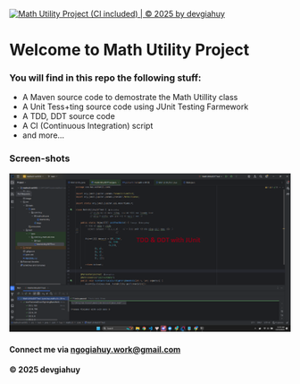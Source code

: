 [![Math Utility Project (CI included) | © 2025 by devgiahuy](https://github.com/devgiahuy/mathutil-se1812/actions/workflows/ci-script.yml/badge.svg)](https://github.com/devgiahuy/mathutil-se1812/actions/workflows/ci-script.yml)

# Welcome to Math Utility Project

### You will find in this repo the following stuff:

- A Maven source code to demostrate the Math Utillity class
- A Unit Tess+ting source code using JUnit Testing Farmework
- A TDD, DDT source code
- A CI (Continuous Integration) script
- and more...

### Screen-shots

<!-- <img alt="" src=""> -->

![Image show source code TDD-DDT](https://github.com/devgiahuy/mathutil-se1812/blob/main/image/Screenshot%20TDD-DDT.png)

#### Connect me via ngogiahuy.work@gmail.com

#### &#169; 2025 devgiahuy
